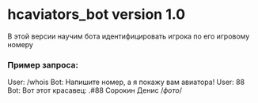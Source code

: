 # hcaviators_bot version 1.0
В этой версии научим бота идентифицировать игрока по его игровому номеру

### Пример запроса:

User:
/whois
Bot:
Напишите номер, а я покажу вам авиатора!
User:
88
Bot:
Вот этот красавец:
.#88 Сорокин Денис
/*фото*/
